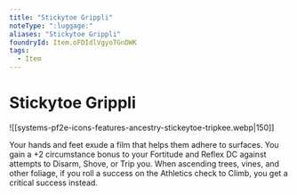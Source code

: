```yaml
---
title: "Stickytoe Grippli"
noteType: ":luggage:"
aliases: "Stickytoe Grippli"
foundryId: Item.oFDIdlVgyoTGnDWK
tags:
  - Item
---
```


# Stickytoe Grippli
![[systems-pf2e-icons-features-ancestry-stickeytoe-tripkee.webp|150]]

Your hands and feet exude a film that helps them adhere to surfaces. You gain a +2 circumstance bonus to your Fortitude and Reflex DC against attempts to Disarm, Shove, or Trip you. When ascending trees, vines, and other foliage, if you roll a success on the Athletics check to Climb, you get a critical success instead.
